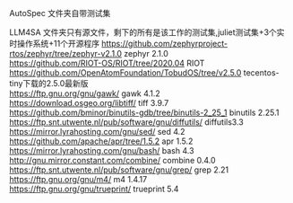 AutoSpec 文件夹自带测试集

LLM4SA 文件夹只有源文件，剩下的所有是该工作的测试集,juliet测试集+3个实时操作系统+11个开源程序
https://github.com/zephyrproject-rtos/zephyr/tree/zephyr-v2.1.0 zephyr 2.1.0  
https://github.com/RIOT-OS/RIOT/tree/2020.04  RIOT  
https://github.com/OpenAtomFoundation/TobudOS/tree/v2.5.0 tecentos-tiny下载的2.5.0最新版  
https://ftp.gnu.org/gnu/gawk/ gawk 4.1.2  
https://download.osgeo.org/libtiff/ tiff 3.9.7  
https://github.com/bminor/binutils-gdb/tree/binutils-2_25_1   binutils 2.25.1  
https://ftp.snt.utwente.nl/pub/software/gnu/diffutils/   diffutils3.3  
https://mirror.lyrahosting.com/gnu/sed/ sed 4.2  
https://github.com/apache/apr/tree/1.5.2 apr 1.5.2  
https://mirror.lyrahosting.com/gnu/bash/ bash 4.3  
http://gnu.mirror.constant.com/combine/ combine 0.4.0  
https://ftp.snt.utwente.nl/pub/software/gnu/grep/ grep 2.21  
https://ftp.gnu.org/gnu/m4/ m4 1.4.17  
https://ftp.gnu.org/gnu/trueprint/ trueprint 5.4  
